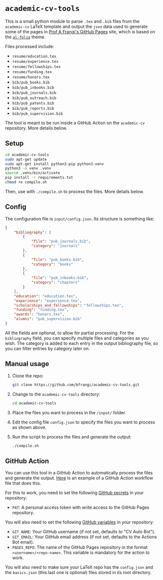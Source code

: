 # `academic-cv-tools`

This is a small python module to parse `.tex` and `.bib` files
from the `academic-cv` LaTeX template and output the `json` data 
used to generate some of the pages in 
[Prof A Frangi's GitHub Pages](https://affrangi.github.io) site,
which is based on the 
[`al-folio`](https://github.com/alshedivat/al-folio) theme.

Files processed include:
- `resume/education.tex`
- `resume/experience.tex`
- `resume/fellowships.tex`
- `resume/funding.tex`
- `resume/honors.tex`
- `bib/pub_books.bib`
- `bib/pub_inbooks.bib`
- `bib/pub_journals.bib`
- `bib/pub_outreach.bib`
- `bib/pub_patents.bib`
- `bib/pub_reports.bib`
- `bib/pub_supervision.bib`

The tool is meant to be run inside a GitHub Action on the
`academic-cv` repository. More details below.

## Setup

```bash
cd academic-cv-tools
sudo apt-get update
sudo apt-get install python3-pip python3-venv
python3 -m venv .venv
source .venv/bin/activate
pip install -r requirements.txt
chmod +x compile.sh
```

Then, use with `./compile.sh` to process the files. More details
below.

## Config

The configuration file is `input/config.json`. Its structure is
something like:

```json
{
    "bibliography": [
        {
            "file": "pub_journals.bib",
            "category": "journals"
        },
        {
            "file": "pub_books.bib",
            "category": "books"
        },
        {
            "file": "pub_inbooks.bib",
            "category": "chapters"
        }
    ],
    "education": "education.tex",
    "experience": "experience.tex",
    "scholarships_and_fellowships": "fellowships.tex",
    "funding": "funding.tex",
    "awards": "honors.tex",
    "alumni": "pub_supervision.bib"
}
```

All the fields are optional, to allow for partial processing. For
the `bibliography` field, you can specify multiple files
and categories as you wish. The category is added to each entry
in the output bibliography file, so you can filter entries by
category later on.

## Manual usage

1. Clone the repo: 

    ```bash
    git clone https://github.com/bfrangi/academic-cv-tools.git
    ```

2. Change to the `academic-cv-tools` directory:

    ```bash
    cd academic-cv-tools
    ```
3. Place the files you want to process in the `/input/` folder.
4. Edit the config file `config.json` to specify the files
   you want to process as shown above. 
5. Run the script to process the files and generate the output:

    ```bash
    ./compile.sh
    ```

## GitHub Action

You can use this tool in a GitHub Action to automatically
process the files and generate the output. [Here](./update-academic-pages.yaml) is an example
of a GitHub Action workflow file that does this.

For this to work, you need to set the following
[GitHub secrets](https://docs.github.com/en/actions/how-tos/security-for-github-actions/security-guides/using-secrets-in-github-actions#creating-secrets-for-a-repository)
in your repository:
- `PAT`: A personal access token with write access to the GitHub Pages repository.

You will also need to set the following
[GitHub variables](https://docs.github.com/en/actions/how-tos/writing-workflows/choosing-what-your-workflow-does/store-information-in-variables#creating-configuration-variables-for-a-repository)
in your repository:
- `GIT_NAME`: Your GitHub username (if not set, defaults to "CV Auto Bot").
- `GIT_EMAIL`: Your GitHub email address (if not set, defaults to the Actions Bot email).
- `PAGES_REPO`: The name of the GitHub Pages repository in the format `<username>/<repo-name>`. This variable is mandatory for the action to work.

You will also need to make sure your LaTeX repo has the `config.json` and the `basics.json`
(this last one is optional) files stored in its root directory.
